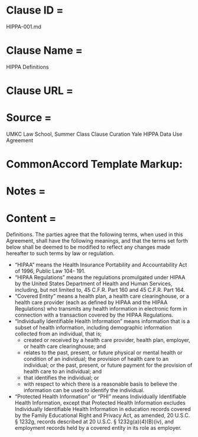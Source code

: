 # Clause ID = 
HIPPA-001.md

# Clause Name = 
HIPPA Definitions 
# Clause URL = 

# Source = 
UMKC Law School, Summer Class Clause Curation
Yale HIPPA Data Use Agreement
# CommonAccord Template Markup:   

# Notes = 

# Content = 
Definitions. The parties agree that the following terms, when used in this Agreement, shall have the following meanings, and that the terms set forth below shall be deemed to be modified to reflect any changes made hereafter to such terms by law or regulation.
* “HIPAA” means the Health Insurance Portability and Accountability Act of 1996, Public Law 104- 191.
* “HIPAA Regulations” means the regulations promulgated under HIPAA by the United States Department of Health and Human Services, including, but not limited to, 45 C.F.R. Part 160 and 45 C.F.R. Part 164.
* “Covered Entity” means a health plan, a health care clearinghouse, or a health care provider (each as defined by HIPAA and the HIPAA Regulations) who transmits any health information in electronic form in connection with a transaction covered by the HIPAA Regulations.
* “Individually Identifiable Health Information” means information that is a subset of health information, including demographic information collected from an individual, that is;
    * created or received by a health care provider, health plan, employer, or health care clearinghouse; and
    * relates to the past, present, or future physical or mental health or condition of an individual; the provision of health care to an individual; or the past, present, or future payment for the provision of health care to an individual; and
    * that identifies the individual; or
    * with respect to which there is a reasonable basis to believe the information can be used to identify the individual.
* “Protected Health Information” or “PHI” means Individually Identifiable Health Information, except that Protected Health Information excludes Individually Identifiable Health Information in education records covered by the Family Educational Right and Privacy Act, as amended, 20 U.S.C. § 1232g, records described at 20 U.S.C. § 1232g(a)(4)(B)(iv), and employment records held by a covered entity in its role as employer.
